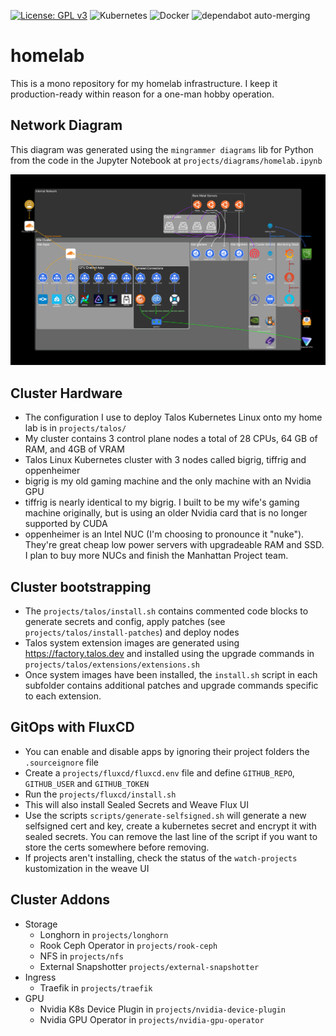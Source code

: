 [![License: GPL v3](https://img.shields.io/badge/License-GPLv3-blue.svg)](https://www.gnu.org/licenses/gpl-3.0) ![Kubernetes](https://img.shields.io/badge/kubernetes-%23326ce5.svg?style=for-the-badge&logo=kubernetes&logoColor=white) ![Docker](https://img.shields.io/badge/docker-%230db7ed.svg?style=for-the-badge&logo=docker&logoColor=white) ![dependabot auto-merging](https://github.com/v1nsai/homelab/actions/workflows/dependabot.yml/badge.svg)

# homelab
This is a mono repository for my homelab infrastructure.  I keep it production-ready within reason for a one-man hobby operation.

## Network Diagram
This diagram was generated using the `mingrammer diagrams` lib for Python from the code in the Jupyter Notebook at `projects/diagrams/homelab.ipynb`

![homelab](https://github.com/v1nsai/homelab/blob/develop/projects/diagrams/homelab.png)

## Cluster Hardware
* The configuration I use to deploy Talos Kubernetes Linux onto my home lab is in `projects/talos/`
* My cluster contains 3 control plane nodes a total of 28 CPUs, 64 GB of RAM, and 4GB of VRAM
* Talos Linux Kubernetes cluster with 3 nodes called bigrig, tiffrig and oppenheimer
* bigrig is my old gaming machine and the only machine with an Nvidia GPU
* tiffrig is nearly identical to my bigrig. I built to be my wife's gaming machine originally, but is using an older Nvidia card that is no longer supported by CUDA
* oppenheimer is an Intel NUC (I'm choosing to pronounce it "nuke").  They're great cheap low power servers with upgradeable RAM and SSD.  I plan to buy more NUCs and finish the Manhattan Project team.

## Cluster bootstrapping
* The `projects/talos/install.sh` contains commented code blocks to generate secrets and config, apply patches (see `projects/talos/install-patches`) and deploy nodes
* Talos system extension images are generated using https://factory.talos.dev and installed using the upgrade commands in `projects/talos/extensions/extensions.sh`
* Once system images have been installed, the `install.sh` script in each subfolder contains additional patches and upgrade commands specific to each extension.

## GitOps with FluxCD
* You can enable and disable apps by ignoring their project folders the `.sourceignore` file
* Create a `projects/fluxcd/fluxcd.env` file and define `GITHUB_REPO`, `GITHUB_USER` and `GITHUB_TOKEN`
* Run the `projects/fluxcd/install.sh`
* This will also install Sealed Secrets and Weave Flux UI
* Use the scripts `scripts/generate-selfsigned.sh` will generate a new selfsigned cert and key, create a kubernetes secret and encrypt it with sealed secrets.  You can remove the last line of the script if you want to store the certs somewhere before removing.
* If projects aren't installing, check the status of the `watch-projects` kustomization in the weave UI

## Cluster Addons
* Storage
    * Longhorn in `projects/longhorn`
    * Rook Ceph Operator in `projects/rook-ceph`
    * NFS in `projects/nfs`
    * External Snapshotter `projects/external-snapshotter`
* Ingress
    * Traefik in `projects/traefik`
* GPU
    * Nvidia K8s Device Plugin in `projects/nvidia-device-plugin`
    * Nvidia GPU Operator in `projects/nvidia-gpu-operator`